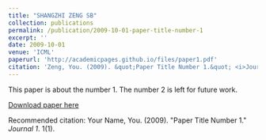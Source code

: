 ```yaml
---
title: "SHANGZHI ZENG SB"
collection: publications
permalink: /publication/2009-10-01-paper-title-number-1
excerpt: ''
date: 2009-10-01
venue: 'ICML'
paperurl: 'http://academicpages.github.io/files/paper1.pdf'
citation: 'Zeng, You. (2009). &quot;Paper Title Number 1.&quot; <i>Journal 1</i>. 1(1).'
---
```

This paper is about the number 1. The number 2 is left for future work.

[Download paper here](http://academicpages.github.io/files/paper1.pdf)

Recommended citation: Your Name, You. (2009). "Paper Title Number 1." <i>Journal 1</i>. 1(1).
